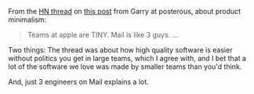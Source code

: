 <!--
.. title: None
.. date: 2009/08/06 23:37
.. slug: from-the-hn-threadhttpnews-ycombin
.. link:
.. description:
.. tags: apple, mac, mail
-->


From the [HN thread](http://news.ycombinator.com/item?id=747096) on [this post](http://garry.posterous.com/practicing-product-minimalism) from Garry at posterous, about product minimalism:


> Teams at apple are TINY. Mail is like 3 guys. …


Two things: The thread was about how high quality software is easier without politics you get in large teams, which I agree with, and I bet that a lot of the software we love was made by smaller teams than you'd think.

And, just 3 engineers on Mail explains a lot.
